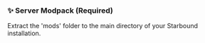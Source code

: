 ### ✨ Server Modpack (Required)

Extract the 'mods' folder to the main directory of your Starbound installation.
